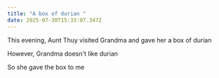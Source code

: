 ```yaml
---
title: "A box of durian "
date: 2025-07-30T15:33:07.347Z
---
```


This evening, Aunt Thuy visited Grandma and gave her a box of durian

However, Grandma doesn't like durian

So she gave the box to me
